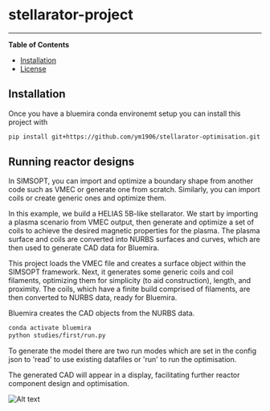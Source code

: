 # stellarator-project

---

**Table of Contents**

- [Installation](#installation)
- [License](#license)

## Installation

Once you have a bluemira conda environemt setup you can install this project with

```bash
pip install git+https://github.com/ym1906/stellarator-optimisation.git
```
## Running reactor designs

In SIMSOPT, you can import and optimize a boundary shape from another code such as VMEC or generate one from scratch. Similarly, you can import coils or create generic ones and optimize them.

In this example, we build a HELIAS 5B-like stellarator. We start by importing a plasma scenario from VMEC output, then generate and optimize a set of coils to achieve the desired magnetic properties for the plasma. The plasma surface and coils are converted into NURBS surfaces and curves, which are then used to generate CAD data for Bluemira.

This project loads the VMEC file and creates a surface object within the SIMSOPT framework. Next, it generates some generic coils and coil filaments, optimizing them for simplicity (to aid construction), length, and proximity. The coils, which have a finite build comprised of filaments, are then converted to NURBS data, ready for Bluemira.

Bluemira creates the CAD objects from the NURBS data.

```bash
conda activate bluemira
python studies/first/run.py
```

To generate the model there are two run modes which are set in the config json to 'read' to use existing datafiles or 'run' to run the optimisation.

The generated CAD will appear in a display, facilitating further reactor component design and optimisation.

![Alt text](https://github.com/ym1906/stellarator/blob/main/docs/stellarator_coils_cad.png)
